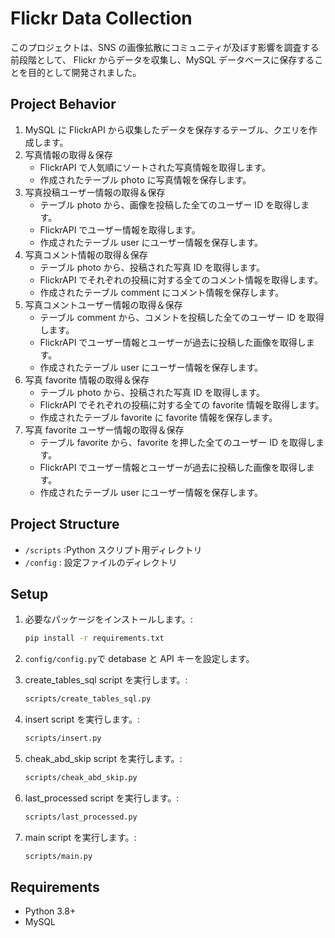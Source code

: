 # Flickr Data Collection

このプロジェクトは、SNS の画像拡散にコミュニティが及ぼす影響を調査する前段階として、 Flickr からデータを収集し、MySQL データベースに保存することを目的として開発されました。

## Project Behavior

1. MySQL に FlickrAPI から収集したデータを保存するテーブル、クエリを作成します。
2. 写真情報の取得＆保存
   - FlickrAPI で人気順にソートされた写真情報を取得します。
   - 作成されたテーブル photo に写真情報を保存します。
3. 写真投稿ユーザー情報の取得＆保存
   - テーブル photo から、画像を投稿した全てのユーザー ID を取得します。
   - FlickrAPI でユーザー情報を取得します。
   - 作成されたテーブル user にユーザー情報を保存します。
4. 写真コメント情報の取得＆保存
   - テーブル photo から、投稿された写真 ID を取得します。
   - FlickrAPI でそれぞれの投稿に対する全てのコメント情報を取得します。
   - 作成されたテーブル comment にコメント情報を保存します。
5. 写真コメントユーザー情報の取得＆保存
   - テーブル comment から、コメントを投稿した全てのユーザー ID を取得します。
   - FlickrAPI でユーザー情報とユーザーが過去に投稿した画像を取得します。
   - 作成されたテーブル user にユーザー情報を保存します。
6. 写真 favorite 情報の取得＆保存
   - テーブル photo から、投稿された写真 ID を取得します。
   - FlickrAPI でそれぞれの投稿に対する全ての favorite 情報を取得します。
   - 作成されたテーブル favorite に favorite 情報を保存します。
7. 写真 favorite ユーザー情報の取得＆保存
   - テーブル favorite から、favorite を押した全てのユーザー ID を取得します。
   - FlickrAPI でユーザー情報とユーザーが過去に投稿した画像を取得します。
   - 作成されたテーブル user にユーザー情報を保存します。

## Project Structure

- `/scripts` :Python スクリプト用ディレクトリ
- `/config` : 設定ファイルのディレクトリ

## Setup

1. 必要なパッケージをインストールします。:

   ```sh
   pip install -r requirements.txt
   ```

2. `config/config.py`で detabase と API キーを設定します。

3. create_tables_sql script を実行します。:
   ```sh
   scripts/create_tables_sql.py
   ```
4. insert script を実行します。:
   ```sh
   scripts/insert.py
   ```
5. cheak_abd_skip script を実行します。:
   ```sh
   scripts/cheak_abd_skip.py
   ```
6. last_processed script を実行します。:
   ```sh
   scripts/last_processed.py
   ```
7. main script を実行します。:

   ```sh
   scripts/main.py
   ```

## Requirements

- Python 3.8+
- MySQL
